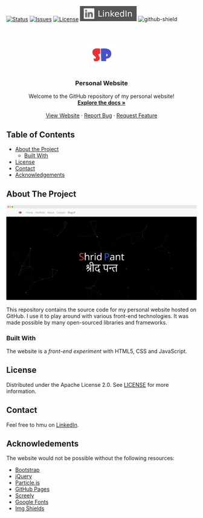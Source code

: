 [![Status][website-status]][website-url]
[![Issues][issues]][issues-url]
[![License][license-shield]][license-url]
[![LinkedIn][linkedin-shield]][linkedin-url]
![github-shield]

<br />
<p align="center">
  <a href="https://github.com/shridpant/shridpant.github.io">
    <img src="images/title_icon.png" alt="Logo" width="80" height="80">
  </a>

  <h3 align="center">Personal Website</h3>

  <p align="center">
    Welcome to the GitHub repository of my personal website!
    <br />
    <a href="https://github.com/shridpant/shridpant.github.io/blob/master/README.md"><strong>Explore the docs »</strong></a>
    <br />
    <br />
    <a href="https://shridpant.github.io/">View Website</a>
    ·
    <a href="https://github.com/shridpant/shridpant.github.io/issues">Report Bug</a>
    ·
    <a href="https://github.com/shridpant/shridpant.github.io/issues">Request Feature</a>
  </p>
</p>


<!-- TABLE OF CONTENTS -->
## Table of Contents

* [About the Project](#about-the-project)
    * [Built With](#built-with)
* [License](#license)
* [Contact](#contact)
* [Acknowledgements](#acknowledgements)

<!-- ABOUT THE PROJECT -->
## About The Project

[![Product Name Screen Shot][product-screenshot]](https://shridpant.github.io/)

This repository contains the source code for my personal website hosted on GitHub. I use it to play around with various front-end technologies. It was made possible by many open-sourced libraries and frameworks.

<!-- BUILT WITH -->
### Built With

The website is a *front-end experiment* with HTML5, CSS and JavaScript.

<!-- LICENSE -->
## License

Distributed under the Apache License 2.0. See [LICENSE](https://github.com/shridpant/shridpant.github.io/blob/master/LICENSE) for more information.

<!-- CONTACT -->
## Contact

Feel free to hmu on [LinkedIn](https://www.linkedin.com/in/shridpant/).

<!-- ACKNOWLEDGEMENTS -->
## Acknowledements

The website would not be possible without the following resources:

* [Bootstrap](https://getbootstrap.com/)
* [jQuery](https://jquery.com/)
* [Particle.js](https://github.com/VincentGarreau/particles.js/)
* [GitHub Pages](https://pages.github.com)
* [Screely](https://www.screely.com/editor)
* [Google Fonts](https://fonts.google.com/)
* [Img Shields](https://shields.io)

<!-- MARKDOWN LINKS & IMAGES -->
[issues]: https://img.shields.io/github/issues-raw/shridpant/shridpant.github.io
[issues-url]: https://github.com/shridpant/shridpant.github.io/issues
[website-status]: https://img.shields.io/website?down_color=lightgrey&down_message=offline&up_color=blue&up_message=online&url=https%3A%2F%2Fshridpant.github.io%2F
[website-url]: https://shridpant.github.io/
[license-shield]: https://img.shields.io/badge/licence-Apache-yellowgreen
[license-url]: https://github.com/shridpant/shridpant.github.io/blob/master/LICENSE
[linkedin-shield]: images/readme/linkedin.svg
[linkedin-url]: https://www.linkedin.com/in/shridpant/
[github-shield]: https://img.shields.io/github/followers/shridpant?style=social
[product-screenshot]: images/screenshot.png